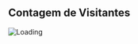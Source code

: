 ## Contagem de Visitantes

<img align="left" src = "https://profile-counter.glitch.me/landingpage_fttxcad/count.svg" alt ="Loading">